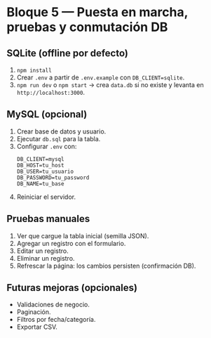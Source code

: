 # Bloque 5 — Puesta en marcha, pruebas y conmutación DB

## SQLite (offline por defecto)
1. `npm install`
2. Crear `.env` a partir de `.env.example` con `DB_CLIENT=sqlite`.
3. `npm run dev` o `npm start` → crea `data.db` si no existe y levanta en `http://localhost:3000`.

## MySQL (opcional)
1. Crear base de datos y usuario.
2. Ejecutar `db.sql` para la tabla.
3. Configurar `.env` con:
   ```
   DB_CLIENT=mysql
   DB_HOST=tu_host
   DB_USER=tu_usuario
   DB_PASSWORD=tu_password
   DB_NAME=tu_base
   ```
4. Reiniciar el servidor.

## Pruebas manuales
1. Ver que cargue la tabla inicial (semilla JSON).
2. Agregar un registro con el formulario.
3. Editar un registro.
4. Eliminar un registro.
5. Refrescar la página: los cambios persisten (confirmación DB).

## Futuras mejoras (opcionales)
- Validaciones de negocio.
- Paginación.
- Filtros por fecha/categoría.
- Exportar CSV.
